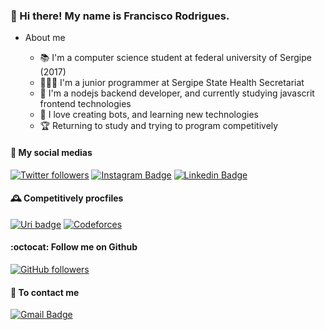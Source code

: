 ### 👾 Hi there! My name is Francisco Rodrigues.

* About me

  - 📚 I'm a computer science student at federal university of Sergipe (2017)
  - 👨🏽‍💻 I'm a junior programmer at Sergipe State Health Secretariat
  - 💚 I'm a nodejs backend developer, and currently studying javascrit frontend technologies
  - 🤖 I love creating bots, and learning new technologies
  - 🏆 Returning to study and trying to program competitively

#### 📱 My social medias
[![Twitter followers](https://img.shields.io/twitter/follow/chicofariasneto.svg?style=social&label=Follow)](https://twitter.com/chicofariasneto)
[![Instagram Badge](https://img.shields.io/badge/-Instagram-C13584?style=flat-square&labelColor=C13584&logo=instagram&logoColor=white&link=https://www.instagram.com/chicofariasneto/)](https://www.instagram.com/chicofariasneto/)
[![Linkedin Badge](https://img.shields.io/badge/-LinkedIn-blue?style=flat-square&logo=Linkedin&logoColor=white&link=https://www.linkedin.com/in/chicofariasneto/)](https://www.linkedin.com/in/chicofariasneto/)

#### 🕰 Competitively procfiles
[![Uri badge](https://img.shields.io/badge/-URI-red?style=flat-square&logo=URI&logoColor=white&link=https://www.urionlinejudge.com.br/judge/en/profile/160141)](https://www.urionlinejudge.com.br/judge/en/profile/160141)
[![Codeforces](https://img.shields.io/badge/-Codeforces-black?style=flat-quare&logo=Codeforces&LogoColor=blue&link=https://codeforces.com/profile/chicofariasneto)](https://codeforces.com/profile/chicofariasneto)

#### :octocat: Follow me on Github
[![GitHub followers](https://img.shields.io/github/followers/chicofariasneto.svg?style=social&label=Follow&maxAge=2592000)](https://github.com/chicofariasneto?tab=followers)

#### 📧 To contact me
[![Gmail Badge](https://img.shields.io/badge/-Gmail-c14438?style=flat-square&logo=Gmail&logoColor=white&link=mailto:chicofariasneto@gmail.com)](mailto:chicofariasneto@gmail.com)
